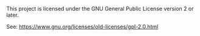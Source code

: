 This project is licensed under the GNU General Public License version 2 or later.

See: https://www.gnu.org/licenses/old-licenses/gpl-2.0.html
